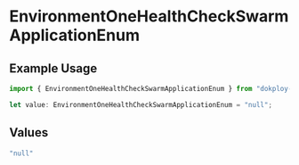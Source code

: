 # EnvironmentOneHealthCheckSwarmApplicationEnum

## Example Usage

```typescript
import { EnvironmentOneHealthCheckSwarmApplicationEnum } from "dokploy-sdk/models/operations";

let value: EnvironmentOneHealthCheckSwarmApplicationEnum = "null";
```

## Values

```typescript
"null"
```